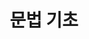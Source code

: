 ---
title: "문법 기초"
permalink: /categories/python/
layout: category
author_profile: true
taxonomy: python
sidebar_main : true
---